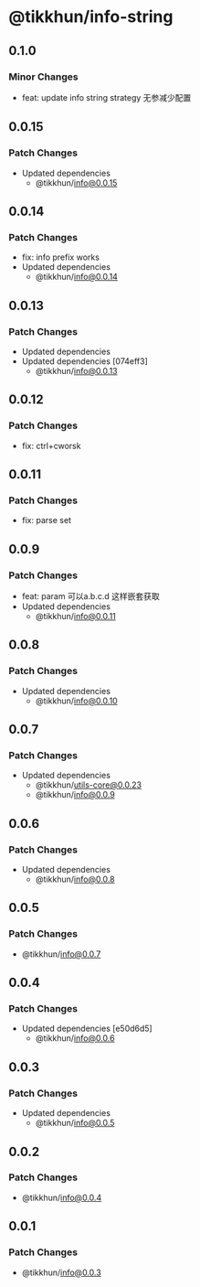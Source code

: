 # @tikkhun/info-string

## 0.1.0

### Minor Changes

- feat: update info string strategy 无参减少配置

## 0.0.15

### Patch Changes

- Updated dependencies
  - @tikkhun/info@0.0.15

## 0.0.14

### Patch Changes

- fix: info prefix works
- Updated dependencies
  - @tikkhun/info@0.0.14

## 0.0.13

### Patch Changes

- Updated dependencies
- Updated dependencies [074eff3]
  - @tikkhun/info@0.0.13

## 0.0.12

### Patch Changes

- fix: ctrl+cworsk

## 0.0.11

### Patch Changes

- fix: parse set

## 0.0.9

### Patch Changes

- feat: param 可以a.b.c.d 这样嵌套获取
- Updated dependencies
  - @tikkhun/info@0.0.11

## 0.0.8

### Patch Changes

- Updated dependencies
  - @tikkhun/info@0.0.10

## 0.0.7

### Patch Changes

- Updated dependencies
  - @tikkhun/utils-core@0.0.23
  - @tikkhun/info@0.0.9

## 0.0.6

### Patch Changes

- Updated dependencies
  - @tikkhun/info@0.0.8

## 0.0.5

### Patch Changes

- @tikkhun/info@0.0.7

## 0.0.4

### Patch Changes

- Updated dependencies [e50d6d5]
  - @tikkhun/info@0.0.6

## 0.0.3

### Patch Changes

- Updated dependencies
  - @tikkhun/info@0.0.5

## 0.0.2

### Patch Changes

- @tikkhun/info@0.0.4

## 0.0.1

### Patch Changes

- @tikkhun/info@0.0.3
